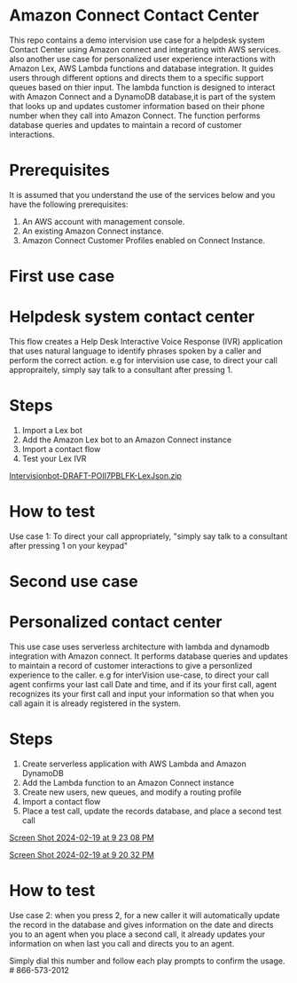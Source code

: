 # Amazon Connect Contact Center
This repo contains a demo intervision use case for a helpdesk system Contact Center using Amazon connect and integrating with AWS services. also another use case for personalized user experience interactions with Amazon Lex, AWS Lambda functions and database integration.
It guides users through different options and directs them to a specific support queues based on thier input. The lambda function is designed to interact with Amazon Connect and a DynamoDB database,it is part of the system that looks up and updates customer information based on their phone number when they call into Amazon Connect. The function performs database queries and updates to maintain a record of customer interactions.
 

# Prerequisites
It is assumed that you understand the use of the services below and you have the following prerequisites:

1. An AWS account with management console.
2. An existing Amazon Connect instance.
3. Amazon Connect Customer Profiles enabled on Connect Instance.

# First use case 
# Helpdesk system contact center 
This flow creates a Help Desk Interactive Voice Response (IVR) application that uses natural language to identify phrases spoken by a caller and perform the correct action.
e.g for intervision use case, to direct your call appropraitely, simply say talk to a consultant after pressing 1.

# Steps
1. Import a Lex bot
2. Add the Amazon Lex bot to an Amazon Connect instance
3. Import a contact flow
4. Test your Lex IVR

[Intervisionbot-DRAFT-POII7PBLFK-LexJson.zip](https://github.com/buks001/amazon-connect-InterVision-use-case/files/14339580/Intervisionbot-DRAFT-POII7PBLFK-LexJson.zip)

 # How to test
Use case 1: 
To direct your call appropriately, "simply say talk to a consultant after pressing 1 on your keypad"
   



# Second use case
# Personalized contact center
This use case uses serverless architecture with lambda and dynamodb integration with Amazon connect.
It performs database queries and updates to maintain a record of customer interactions to give a personlized experience to the caller.
e.g for interVision use-case, to direct your call agent confirms your last call Date and time, and if its your first call, agent recognizes its your first call and input your information so that when you call again it is already registered in the system. 

# Steps
1. Create serverless application with AWS Lambda and Amazon DynamoDB
3. Add the Lambda function to an Amazon Connect instance
4. Create new users, new queues, and modify a routing profile
5. Import a contact flow
6. Place a test call, update the records database, and place a second test call

   

 [Screen Shot 2024-02-19 at 9 23 08 PM](https://github.com/buks001/amazon-connect-InterVision-use-case/assets/63078734/08f4e9a4-f4a8-4d6f-a7a8-f741551cb17e)

 [Screen Shot 2024-02-19 at 9 20 32 PM](https://github.com/buks001/amazon-connect-InterVision-use-case/assets/63078734/978d2c2d-c765-4692-8745-daf999ec66b9)



# How to test
Use case 2: 
when you press 2, for a new caller it will automatically update the record in the database and gives information on the date and directs you to an agent
when you place a second call, it already updates your information on when last you call and directs you to an agent.
 
Simply dial this number and follow each play prompts to confirm the usage. # 866-573-2012

 
